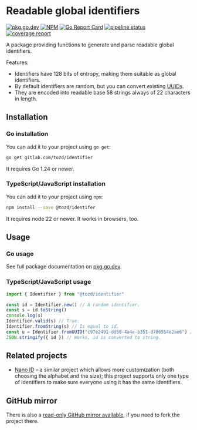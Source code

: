 # Readable global identifiers

[![pkg.go.dev](https://pkg.go.dev/badge/gitlab.com/tozd/identifier)](https://pkg.go.dev/gitlab.com/tozd/identifier)
[![NPM](https://img.shields.io/npm/v/@tozd/identifier.svg)](https://www.npmjs.com/package/@tozd/identifier)
[![Go Report Card](https://goreportcard.com/badge/gitlab.com/tozd/identifier)](https://goreportcard.com/report/gitlab.com/tozd/identifier)
[![pipeline status](https://gitlab.com/tozd/identifier/badges/main/pipeline.svg?ignore_skipped=true)](https://gitlab.com/tozd/identifier/-/pipelines)
[![coverage report](https://gitlab.com/tozd/identifier/badges/main/coverage.svg)](https://gitlab.com/tozd/identifier/-/graphs/main/charts)

A package providing functions to generate and parse readable global identifiers.

Features:

- Identifiers have 128 bits of entropy, making them suitable as global identifiers.
- By default identifiers are random, but you can convert existing
  [UUIDs](https://en.wikipedia.org/wiki/Universally_unique_identifier).
- They are encoded into readable base 58 strings always of 22 characters in length.

## Installation

### Go installation

You can add it to your project using `go get`:

```sh
go get gitlab.com/tozd/identifier
```

It requires Go 1.24 or newer.

### TypeScript/JavaScript installation

You can add it to your project using `npm`:

```sh
npm install --save @tozd/identifer
```

It requires node 22 or newer. It works in browsers, too.

## Usage

### Go usage

See full package documentation on [pkg.go.dev](https://pkg.go.dev/gitlab.com/tozd/identifier#section-documentation).

### TypeScript/JavaScript usage

```js
import { Identifier } from "@tozd/identifier"

const id = Identifier.new() // A random identifier.
const s = id.toString()
console.log(s)
Identifier.valid(s) // True.
Identifier.fromString(s) // Is equal to id.
const u = Identifier.fromUUID("c97e2491-dd58-4a4e-b351-d786554e2ae6") // Is equal to Rt7JRSoDY1woPhLidZNvz1.
JSON.stringify({ id }) // Works, id is converted to string.
```

## Related projects

- [Nano ID](https://github.com/ai/nanoid) – a similar project which allows more customization (both choosing
  the alphabet and the size); this project supports only one type of identifiers to make sure everyone using
  it has the same identifiers.

## GitHub mirror

There is also a [read-only GitHub mirror available](https://github.com/tozd/identifier),
if you need to fork the project there.
